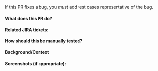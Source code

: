If this PR fixes a bug, you _must_ add test cases representative of the bug.

#### What does this PR do?

#### Related JIRA tickets:

#### How should this be manually tested?

#### Background/Context

#### Screenshots (if appropriate):
